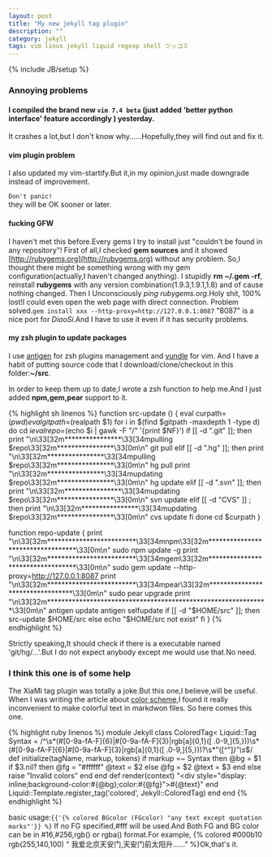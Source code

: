```yaml
---
layout: post
title: "My new jekyll tag plugin"
description: ""
category: jekyll
tags: vim linux jekyll liquid regexp shell ツッコミ
---
```

{% include JB/setup %}

### Annoying problems

#### I compiled the brand new ` vim 7.4 beta ` (just added 'better python interface' feature accordingly ) yesterday.

It crashes a lot,but I don't know why......Hopefully,they will find out and fix it.

#### vim plugin problem

I also updated my vim-startify.But it,in my opinion,just made downgrade instead of improvement.

`Don't panic!`<br/>
they will be OK sooner or later.

#### fucking GFW

I haven't met this before.Every gems I try to install just "couldn't be found in any repository"!
First of all,I checked **gem sources** and it showed [http://rubygems.org](http://rubygems.org) without any problem.
So,I thought there might be something wrong with my gem configuration(actually,I haven't changed anything).
I stupidly **rm ~/.gem -rf**, reinstall **rubygems** with any version combination(1.9.3,1.9.1,1.8) and of cause nothing changed.
Then I Unconsciously *ping rubygems.org*.Holy shit, 100% lost!I could even open the web page with direct connection.
Problem solved.`gem install xxx --http-proxy=http://127.0.0.1:8087`
"8087" is a nice port for *DiaoSi*.And I have to use it even if it has security problems.

#### my zsh plugin to update packages

I use [antigen](http://github.com/zsh-users/antigen) for zsh plugins management and [vundle](https://github.com/gmarik/vundle) for vim.
And I have a habit of putting source code that I download/clone/checkout in this folder:**~/src**.

In order to keep them up to date,I wrote a zsh function to help me.And I just added **npm,gem,pear** support to it.

{% highlight sh linenos %}
function src-update () {
    eval curpath=$(pwd)
    eval gitpath=$(realpath $1)
    for i in $(find $gitpath -maxdepth 1 -type d)
        do
            cd $i
            eval repo=$(echo $i | gawk -F "/" '{print $NF}')
            if [[ -d ".git" ]]; then
                print "\n\33[32m****************\33[34mpulling $repo\33[32m****************\33[0m\n"
                git pull
            elif [[ -d ".hg" ]]; then
                print "\n\33[32m****************\33[34mpulling $repo\33[32m****************\33[0m\n"
                hg pull
                print "\n\33[32m****************\33[34mupdating $repo\33[32m****************\33[0m\n"
                hg update
            elif [[ -d ".svn" ]]; then
                print "\n\33[32m****************\33[34mupdating $repo\33[32m****************\33[0m\n"
                svn update
            elif [[ -d "CVS" ]] ; then
                print "\n\33[32m****************\33[34mupdating $repo\33[32m****************\33[0m\n"
                cvs update
            fi
        done
        cd $curpath
}

function repo-update {
    print "\n\33[32m*************************\33[34mnpm\33[32m**********************************\33[0m\n"
    sudo npm update -g
    print "\n\33[32m*************************\33[34mgem\33[32m**********************************\33[0m\n"
    sudo gem update --http-proxy=http://127.0.0.1:8087
    print "\n\33[32m*************************\33[34mpear\33[32m*********************************\33[0m\n"
    sudo pear upgrade
    print "\n\33[32m**************************************************************\33[0m\n"
    antigen update
    antigen selfupdate
    if [[ -d "$HOME/src" ]]; then
        src-update $HOME/src
    else
        echo "$HOME/src not exist"
    fi
}
{% endhighlight %}

Strictly speaking,It should check if there is a executable named 'git/hg/...'.But I do not expect anybody except me would use that.No need.

### I think this one is of some help

The XiaMi tag plugin was totally a joke.But this one,I believe,will be useful.
When I was writing the article about [color scheme](/fun/2013/07/25/youtube-geek-week-easter-egg/),I found it really inconvenient to make colorful text in markdwon files.
So here comes this one.

{% highlight ruby linenos %}
module Jekyll
class ColoredTag< Liquid::Tag
    Syntax = /^\s*(#[0-9a-fA-F]{6}|#[0-9a-fA-F]{3}|rgb[a]{0,1}\([ .0-9,]{5,}\))\s*(#[0-9a-fA-F]{6}|#[0-9a-fA-F]{3}|rgb[a]{0,1}\([ .0-9,]{5,}\))?\s*"([^"]*)"\s*$/
    def initialize(tagName, markup, tokens)
        if markup =~ Syntax then
            @bg = $1
            if $3.nil? then
                @fg = "#ffffff"
                @text = $2
            else
                @fg = $2
                @text = $3
            end
        else
            raise "Invalid colors"
        end
    end
    def render(context)
        "<div style=\"display: inline;background-color:#{@bg};color:#{@fg}\">#{@text}</div>"
    end
    Liquid::Template.register_tag('colored', Jekyll::ColoredTag)
end
end
{% endhighlight %}

basic usage:`{{'{% colored BGcolor (FGcolor) "any text except quotation marks"'}} %}`
If no FG specified,#fff will be used.And Both FG and BG color can be in #16,#256,rgb() or rgba() format.For example,
{% colored #000b10 rgb(255,140,100) " 我爱北京天安门,天安门前太阳升......" %}Ok,that's it.
